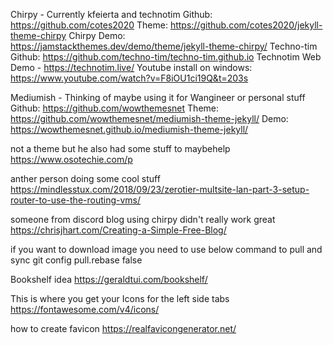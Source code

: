 Chirpy - Currently kfeierta and technotim
Github: https://github.com/cotes2020
Theme: https://github.com/cotes2020/jekyll-theme-chirpy
Chirpy Demo: https://jamstackthemes.dev/demo/theme/jekyll-theme-chirpy/
Techno-tim Github: https://github.com/techno-tim/techno-tim.github.io
Technotim Web Demo - https://technotim.live/
Youtube install on windows: https://www.youtube.com/watch?v=F8iOU1ci19Q&t=203s


Mediumish - Thinking of maybe using it for Wangineer or personal stuff
Github: https://github.com/wowthemesnet
Theme: https://github.com/wowthemesnet/mediumish-theme-jekyll/
Demo: https://wowthemesnet.github.io/mediumish-theme-jekyll/


not a theme but he also had some stuff to maybehelp
https://www.osotechie.com/p

anther person doing some cool stuff
https://mindlesstux.com/2018/09/23/zerotier-multsite-lan-part-3-setup-router-to-use-the-routing-vms/

someone from discord blog using chirpy didn't really work great
https://chrisjhart.com/Creating-a-Simple-Free-Blog/




if you want to download image you need to use below command to pull and sync
git config pull.rebase false



Bookshelf idea
https://geraldtui.com/bookshelf/


This is where you get your Icons for the left side tabs
https://fontawesome.com/v4/icons/


how to create favicon
https://realfavicongenerator.net/
